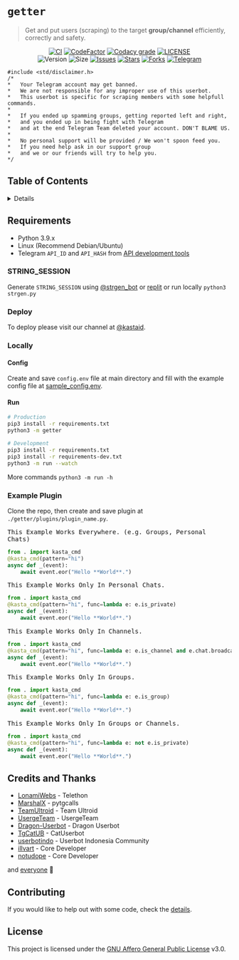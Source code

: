 # `getter`

> Get and put users (scraping) to the target **group/channel** efficiently, correctly and safety.

<p align="center">
    <a href="https://github.com/kastaid/getter/actions/workflows/ci.yml"><img alt="CI" src="https://img.shields.io/github/actions/workflow/status/kastaid/getter/ci.yml?branch=main&logo=github&label=CI" /></a>
    <a href="https://www.codefactor.io/repository/github/kastaid/getter"><img alt="CodeFactor" src="https://www.codefactor.io/repository/github/kastaid/getter/badge" /></a>
    <a href="https://app.codacy.com/gh/kastaid/getter/dashboard"><img alt="Codacy grade" src="https://img.shields.io/codacy/grade/2f86ed8f8534424c8d4cdaa197dc5ce2?logo=codacy" /></a>
    <a href="https://github.com/kastaid/getter/blob/main/LICENSE"><img alt="LICENSE" src="https://img.shields.io/github/license/kastaid/getter" /></a>
    <br>
    <img alt="Version" src="https://img.shields.io/github/manifest-json/v/kastaid/getter" />
    <img alt="Size" src="https://img.shields.io/github/repo-size/kastaid/getter" />
    <a href="https://github.com/kastaid/getter/issues"><img alt="Issues" src="https://img.shields.io/github/issues/kastaid/getter" /></a>
    <a href="https://github.com/kastaid/getter/stargazers"><img alt="Stars" src="https://img.shields.io/github/stars/kastaid/getter" /></a>
    <a href="https://github.com/kastaid/getter/network/members"><img alt="Forks" src="https://img.shields.io/github/forks/kastaid/getter" /></a>
    <a href="https://telegram.me/kastaid"><img alt="Telegram" src="https://img.shields.io/badge/kastaid-blue?logo=telegram" /></a>
</p>

```
#include <std/disclaimer.h>
/*
*   Your Telegram account may get banned.
*   We are not responsible for any improper use of this userbot.
*   This userbot is specific for scraping members with some helpfull commands.
*
*   If you ended up spamming groups, getting reported left and right,
*   and you ended up in being fight with Telegram
*   and at the end Telegram Team deleted your account. DON'T BLAME US.
*
*   No personal support will be provided / We won't spoon feed you.
*   If you need help ask in our support group 
*   and we or our friends will try to help you.
*/
```

## Table of Contents

<details>
<summary>Details</summary>

- [Requirements](#requirements)
  - [STRING_SESSION](#string_session)
  - [Deploy](#deploy)
  - [Locally](#locally)
    - [Config](#config)
    - [Run](#run)
  - [Example Plugin](#example-plugin)
- [Credits and Thanks](#credits-and-thanks)
- [Contributing](#contributing)
- [License](#license)

</details>

## Requirements

- Python 3.9.x
- Linux (Recommend Debian/Ubuntu)
- Telegram `API_ID` and `API_HASH` from [API development tools](https://my.telegram.org)

### STRING_SESSION

Generate `STRING_SESSION` using [@strgen_bot](https://telegram.me/strgen_bot) or [replit](https://replit.com/@notudope/strgen) or run locally `python3 strgen.py`

### Deploy

To deploy please visit our channel at [@kastaid](https://telegram.me/kastaid).

### Locally

#### Config

Create and save `config.env` file at main directory and fill with the example config file at [sample_config.env](https://github.com/kastaid/getter/blob/main/sample_config.env).

#### Run

```sh
# Production
pip3 install -r requirements.txt
python3 -m getter

# Development
pip3 install -r requirements.txt
pip3 install -r requirements-dev.txt
python3 -m run --watch
```

More commands `python3 -m run -h`

### Example Plugin

Clone the repo, then create and save plugin at `./getter/plugins/plugin_name.py`.

<kbd>This Example Works Everywhere. (e.g. Groups, Personal Chats)</kbd>
```python
from . import kasta_cmd
@kasta_cmd(pattern="hi")
async def _(event):
    await event.eor("Hello **World**.")
```

<kbd>This Example Works Only In Personal Chats.</kbd>
```python
from . import kasta_cmd
@kasta_cmd(pattern="hi", func=lambda e: e.is_private)
async def _(event):
    await event.eor("Hello **World**.")
```

<kbd>This Example Works Only In Channels.</kbd>
```python
from . import kasta_cmd
@kasta_cmd(pattern="hi", func=lambda e: e.is_channel and e.chat.broadcast)
async def _(event):
    await event.eor("Hello **World**.")
```

<kbd>This Example Works Only In Groups.</kbd>
```python
from . import kasta_cmd
@kasta_cmd(pattern="hi", func=lambda e: e.is_group)
async def _(event):
    await event.eor("Hello **World**.")
```

<kbd>This Example Works Only In Groups or Channels.</kbd>
```python
from . import kasta_cmd
@kasta_cmd(pattern="hi", func=lambda e: not e.is_private)
async def _(event):
    await event.eor("Hello **World**.")
```

## Credits and Thanks

* [LonamiWebs](https://github.com/LonamiWebs/Telethon) - Telethon
* [MarshalX](https://github.com/MarshalX/tgcalls) - pytgcalls
* [TeamUltroid](https://github.com/TeamUltroid) - Team Ultroid
* [UsergeTeam](https://github.com/UsergeTeam) - UsergeTeam
* [Dragon-Userbot](https://github.com/Dragon-Userbot) - Dragon Userbot
* [TgCatUB](https://github.com/TgCatUB) - CatUserbot
* [userbotindo](https://github.com/userbotindo) - Userbot Indonesia Community
* [illvart](https://github.com/illvart) - Core Developer
* [notudope](https://github.com/notudope) - Core Developer

and [everyone](https://github.com/kastaid/getter/graphs/contributors) 🦄

## Contributing

If you would like to help out with some code, check the [details](https://github.com/kastaid/getter/blob/main/docs/CONTRIBUTING.md).

## License

This project is licensed under the [GNU Affero General Public License](https://github.com/kastaid/getter/blob/main/LICENSE) v3.0.
